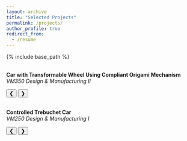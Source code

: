 ```yaml
---
layout: archive
title: "Selected Projects"
permalink: /projects/
author_profile: true
redirect_from:
  - /resume
---
```


{% include base_path %}

<meta name="viewport" content="width=device-width, initial-scale=1">
<link rel="stylesheet" href="https://www.w3schools.com/w3css/4/w3.css">
<style>
.mySlides {display:none;}
</style>

<!-- Origami Wheel Project -->
<br>
<b>Car with Transformable Wheel Using Compliant Origami Mechanism</b>
<br>
<i>VM350 Design & Manufacturing II</i>
<br>

<div class="w3-display-container mySlides">
  <img src="http://XiaoLiSean.github.io/images/car.png" style="width:100%">
  <div class="w3-display-bottomright w3-large w3-container w3-padding-16 w3-black">
    Assembled View
  </div>
</div>

<div class="w3-content w3-display-container">
<div class="w3-display-container mySlides">
  <img src="http://XiaoLiSean.github.io/images/explosiveView.jpg" style="width:100%">
  <div class="w3-display-bottomright w3-large w3-container w3-padding-16 w3-black">
    Explosive View
  </div>
</div>

<div class="w3-display-container mySlides">
  <img src="http://XiaoLiSean.github.io/images/origamiWheel.gif" style="width:100%">
  <div class="w3-display-bottomright w3-large w3-container w3-padding-16 w3-black">
    Origami Wheel Transform
  </div>
</div>

<button class="w3-button w3-display-left w3-black" onclick="plusDivs(-1)">&#10094;</button>
<button class="w3-button w3-display-right w3-black" onclick="plusDivs(1)">&#10095;</button>
</div>


<!-- Trebuchet Project -->
<br>
<b>Controlled Trebuchet Car</b>
<br>
<i>VM250 Design & Manufacturing I</i>
<br>

<div class="w3-content w3-display-container">
<div class="w3-display-container mySlides">
  <img src="http://XiaoLiSean.github.io/images/trebuchetAssemble.jpg" style="width:100%">
  <div class="w3-display-bottomright w3-large w3-container w3-padding-16 w3-black">
    Assembled View
  </div>
</div>

<div class="w3-display-container mySlides">
  <img src="http://XiaoLiSean.github.io/images/trebuchetExplosive.png" style="width:100%">
  <div class="w3-display-bottomright w3-large w3-container w3-padding-16 w3-black">
    Explosive View
  </div>
</div>

<div class="w3-display-container mySlides">
  <img src="http://XiaoLiSean.github.io/images/shooting.gif" style="width:100%">
  <div class="w3-display-bottomright w3-large w3-container w3-padding-16 w3-black">
    Shooting Mechanism
  </div>
</div>

<button class="w3-button w3-display-left w3-black" onclick="plusDivs(-1)">&#10094;</button>
<button class="w3-button w3-display-right w3-black" onclick="plusDivs(1)">&#10095;</button>
</div>



<!-- Function defined to show picture slider -->
<script>
var slideIndex = 1;
showDivs(slideIndex);

function plusDivs(n) {
  showDivs(slideIndex += n);
}

function showDivs(n) {
  var i;
  var x = document.getElementsByClassName("mySlides");
  if (n > x.length) {slideIndex = 1}
  if (n < 1) {slideIndex = x.length}
  for (i = 0; i < x.length; i++) {
     x[i].style.display = "none";  
  }
  x[slideIndex-1].style.display = "block";  
}
</script>